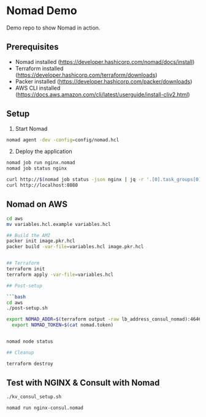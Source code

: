 # Nomad Demo

Demo repo to show Nomad in action.

## Prerequisites

- Nomad installed (<https://developer.hashicorp.com/nomad/docs/install>)
- Terraform installed (<https://developer.hashicorp.com/terraform/downloads>)
- Packer installed (<https://developer.hashicorp.com/packer/downloads>)
- AWS CLI installed (<https://docs.aws.amazon.com/cli/latest/userguide/install-cliv2.html>)

## Setup

1. Start Nomad

```bash
nomad agent -dev -config=config/nomad.hcl
```

2. Deploy the application

```bash
nomad job run nginx.nomad
nomad job status nginx

curl http://$(nomad job status -json nginx | jq -r '.[0].task_groups[0].tasks[0].ip_address'):80
curl http://localhost:8080
```

## Nomad on AWS

```bash
cd aws
mv variables.hcl.example variables.hcl

## Build the AMI
packer init image.pkr.hcl
packer build -var-file=variables.hcl image.pkr.hcl


## Terraform
terraform init
terraform apply -var-file=variables.hcl

## Post-setup

```bash
cd aws
./post-setup.sh

export NOMAD_ADDR=$(terraform output -raw lb_address_consul_nomad):4646 && \
  export NOMAD_TOKEN=$(cat nomad.token)


nomad node status

## Cleanup

terraform destroy 
```

## Test with NGINX & Consult with Nomad

```bash
./kv_consul_setup.sh

nomad run nginx-consul.nomad
```
